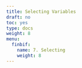 ```yaml
---
title: Selecting Variables
draft: no
toc: yes
type: docs
weight: 8
menu:
  finbif:
    name: 7. Selecting
    weight: 8
---
```



